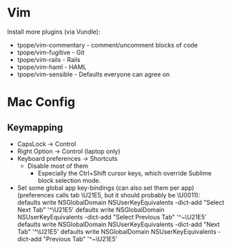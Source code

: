 Vim
===

Install more plugins (via Vundle):

* tpope/vim-commentary - comment/uncomment blocks of code
* tpope/vim-fugitive - Git
* tpope/vim-rails - Rails
* tpope/vim-haml - HAML
* tpope/vim-sensible - Defaults everyone can agree on



Mac Config
==========

Keymapping
----------

* CapsLock -> Control
* Right Option -> Control (laptop only)
* Keyboard preferences -> Shortcuts
  * Disable most of them
    * Especially the Ctrl+Shift cursor keys, which override Sublime block selection mode.
* Set some global app key-bindings (can also set them per app) (preferences calls tab \U21E5, but it should probably be \U0011):
	defaults write NSGlobalDomain NSUserKeyEquivalents -dict-add "Select Next Tab"      '^\U21E5'
	defaults write NSGlobalDomain NSUserKeyEquivalents -dict-add "Select Previous Tab"  '^~\U21E5'
	defaults write NSGlobalDomain NSUserKeyEquivalents -dict-add "Next Tab"             '^\U21E5'
	defaults write NSGlobalDomain NSUserKeyEquivalents -dict-add "Previous Tab"         '^~\U21E5'


